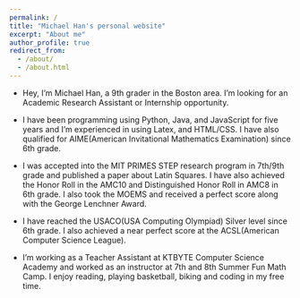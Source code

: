 ```yaml
---
permalink: /
title: "Michael Han's personal website"
excerpt: "About me"
author_profile: true
redirect_from: 
  - /about/
  - /about.html
---
```

- Hey, I’m Michael Han, a 9th grader in the Boston area. I’m looking for an Academic Research Assistant or Internship opportunity.

- I have been programming using Python, Java, and JavaScript for five years and I’m experienced in using Latex, and HTML/CSS. I have also qualified for AIME(American Invitational Mathematics Examination) since 6th grade.

- I was accepted into the MIT PRIMES STEP research program in 7th/9th grade and published a paper about Latin Squares. I have also achieved the Honor Roll in the AMC10 and Distinguished Honor Roll in AMC8 in 6th grade. I also took the MOEMS and received a perfect score along with the George Lenchner Award.

- I have reached the USACO(USA Computing Olympiad) Silver level since 6th grade. I also achieved a near perfect score at the ACSL(American Computer Science League).

- I’m working as a Teacher Assistant at KTBYTE Computer Science Academy and worked as an instructor at 7th and 8th Summer Fun Math Camp. I enjoy reading, playing basketball, biking and coding in my free time.
